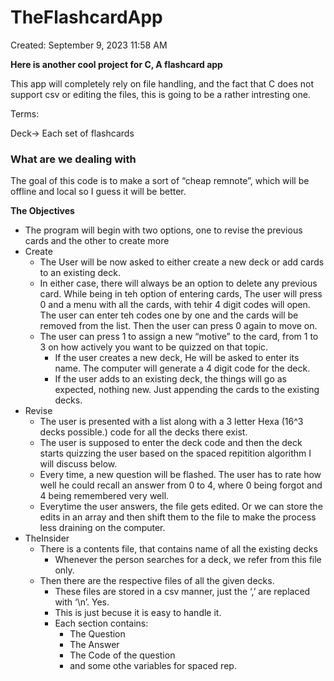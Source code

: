 # TheFlashcardApp

Created: September 9, 2023 11:58 AM

**Here is another cool project for C, A flashcard app**

This app will completely rely on file handling, and the fact that C does not support csv or editing the files, this is going to be a rather intresting one.

Terms:

Deck→ Each set of flashcards

### What are we dealing with

The goal of this code is to make a sort of “cheap remnote”, which will be offline and local so I guess it will be better.

**The Objectives**

- The program will begin with two options, one to revise the previous cards and the other to create more
- Create
    - The User will be now asked to either create a new deck or add cards to an existing deck.
    - In either case, there will always be an option to delete any previous card. While being in teh option of entering cards, The user will press 0 and a menu with all the cards, with tehir 4 digit codes will open. The user can enter teh codes one by one and the cards will be removed from the list. Then the user can press 0 again to move on.
    - The user can press 1 to assign a new “motive” to the card, from 1 to 3 on how actively you want to be quizzed on that topic.
        - If the user creates a new deck, He will be asked to enter its name. The computer will generate a 4 digit code for the deck.
        - If the user adds to an existing deck, the things will go as expected, nothing new. Just appending the cards to the existing decks.
- Revise
    - The user is presented with a list along with a 3 letter Hexa (16^3 decks possible.) code for all the decks there exist.
    - The user is supposed to enter the deck code and then the deck starts quizzing the user based on the spaced repitition algorithm I will discuss below.
    - Every time, a new question will be flashed. The user has to rate how well he could recall an answer from 0 to 4, where 0 being forgot and 4 being remembered very well.
    - Everytime the user answers, the file gets edited. Or we can store the edits in an array and then shift them to the file to make the process less draining on the computer.
- TheInsider
    - There is a contents file, that contains name of all the existing decks
        - Whenever the person searches for a deck, we refer from this file only.
    - Then there are the respective files of all the given decks.
        - These files are stored in a csv manner, just the ‘,’ are replaced with ‘\n’. Yes.
        - This is just becuse it is easy to handle it.
        - Each section contains:
            - The Question
            - The Answer
            - The Code of the question
            - and some othe variables for spaced rep.